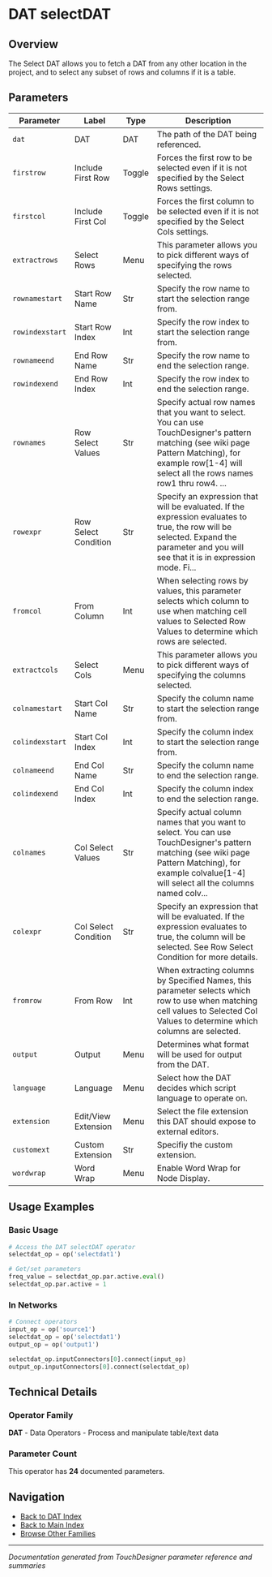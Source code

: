 # DAT selectDAT

## Overview

The Select DAT allows you to fetch a DAT from any other location in the project, and to select any subset of rows and columns if it is a table.

## Parameters

| Parameter | Label | Type | Description |
|-----------|-------|------|-------------|
| `dat` | DAT | DAT | The path of the DAT being referenced. |
| `firstrow` | Include First Row | Toggle | Forces the first row to be selected even if it is not specified by the Select Rows settings. |
| `firstcol` | Include First Col | Toggle | Forces the first column to be selected even if it is not specified by the Select Cols settings. |
| `extractrows` | Select Rows | Menu | This parameter allows you to pick different ways of specifying the rows selected. |
| `rownamestart` | Start Row Name | Str | Specify the row name to start the selection range from. |
| `rowindexstart` | Start Row Index | Int | Specify the row index to start the selection range from. |
| `rownameend` | End Row  Name | Str | Specify the row name to end the selection range. |
| `rowindexend` | End Row Index | Int | Specify the row index to end the selection range. |
| `rownames` | Row Select Values | Str | Specify actual row names that you want to select. You can use TouchDesigner's pattern matching (see wiki page Pattern Matching), for example row[1-4] will select all the rows names row1 thru row4. ... |
| `rowexpr` | Row Select Condition | Str | Specify an expression that will be evaluated.  If the expression evaluates to true, the row will be selected.        Expand the parameter and you will see that it is in expression mode.          Fi... |
| `fromcol` | From Column | Int | When selecting rows by values, this parameter selects which column to use when matching cell values to Selected Row Values to determine which rows are selected. |
| `extractcols` | Select Cols | Menu | This parameter allows you to pick different ways of specifying the columns selected. |
| `colnamestart` | Start Col Name | Str | Specify the column name to start the selection range from. |
| `colindexstart` | Start Col Index | Int | Specify the column index to start the selection range from. |
| `colnameend` | End Col Name | Str | Specify the column name to end the selection range. |
| `colindexend` | End Col Index | Int | Specify the column index to end the selection range. |
| `colnames` | Col Select Values | Str | Specify actual column names that you want to select. You can use TouchDesigner's pattern matching  (see wiki page Pattern Matching), for example colvalue[1-4] will select all the columns named colv... |
| `colexpr` | Col Select Condition | Str | Specify an expression that will be evaluated. If the expression evaluates to true, the column will be selected. See Row Select Condition for more details. |
| `fromrow` | From Row | Int | When extracting columns by Specified Names, this parameter selects which row to use when matching cell values to Selected Col Values to determine which columns are selected. |
| `output` | Output | Menu | Determines what format will be used for output from the DAT. |
| `language` | Language | Menu | Select how the DAT decides which script language to operate on. |
| `extension` | Edit/View Extension | Menu | Select the file extension this DAT should expose to external editors. |
| `customext` | Custom Extension | Str | Specifiy the custom extension. |
| `wordwrap` | Word Wrap | Menu | Enable Word Wrap for Node Display. |

## Usage Examples

### Basic Usage

```python
# Access the DAT selectDAT operator
selectdat_op = op('selectdat1')

# Get/set parameters
freq_value = selectdat_op.par.active.eval()
selectdat_op.par.active = 1
```

### In Networks

```python
# Connect operators
input_op = op('source1')
selectdat_op = op('selectdat1')
output_op = op('output1')

selectdat_op.inputConnectors[0].connect(input_op)
output_op.inputConnectors[0].connect(selectdat_op)
```

## Technical Details

### Operator Family

**DAT** - Data Operators - Process and manipulate table/text data

### Parameter Count

This operator has **24** documented parameters.

## Navigation

- [Back to DAT Index](../DAT/DAT_INDEX.md)
- [Back to Main Index](../OPERATORS_INDEX.md)
- [Browse Other Families](../OPERATORS_INDEX.md#quick-navigation)

---
*Documentation generated from TouchDesigner parameter reference and summaries*
